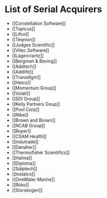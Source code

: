 # List of Serial Acquirers

- [[Constellation Software]]
- [[Topicus]]
- [[Lifco]]
- [[Teqnion]]
- [[Judges Scientific]]
- [[Vitec Software]]
- [[Lagercrantz]]
- [[Bergman & Beving]]
- [[Addtech]]
- [[Addlife]]
- [[Transdigm]]
- [[Heico]]
- [[Momentum Group]]
- [[Volati]]
- [[SDI Group]]
- [[Kelly Partners Goup]]
- [[Pool Corp]]
- [[Nibe]]
- [[Brown and Brown]]
- [[NCAB Group]]
- [[Roper]]
- [[CSAM Health]]
- [[Indutrade]]
- [[Danaher]]
- [[Thermofisher Scientifics]]
- [[Halma]]
- [[Diploma]]
- [[Sdiptech]]
- [[Instalco]]
- [[OneWater Marine]]
- [[Röko]]
- [[Storskogen]]